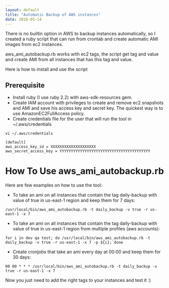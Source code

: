 ```yaml
---
layout: default
title: "Automatic Backup of AWS instances"
date: 2016-05-14
---
```


There is no builtin option in AWS to backup instances automatically, so I created a ruby script that can run from crontab and create automatic AMI images from ec2 instances.

aws_ami_autobackup.rb works with ec2 tags, the script get tag and value and create AMI from all instances that has this tag and value.

Here is how to install and use the script

## Prerequisite
* Install ruby (I use ruby 2.2) with aws-sdk-resources gem.
* Create IAM account with privileges to create and remove ec2 snapshots and AMI and save his access key and secret key. The quickest way is to use AmazonEC2FullAccess policy.
* Create credentials file for the user that will run the tool in ~/.aws/credentials

```
vi ~/.aws/credentials
```

```
[default]
aws_access_key_id = XXXXXXXXXXXXXXXXXXXX
aws_secret_access_key = YYYYYYYYYYYYYYYYYYYYYYYYYYYYYYYYYYYYYYYY
```

# How To Use aws_ami_autobackup.rb

Here are few examples on how to use the tool:

* To take an ami on all instances that contain the tag daily-backup with value of true in us-east-1 region and keep them for 7 days:

```
/usr/local/bin/aws_ami_autobackup.rb -t daily_backup -v true -r us-east-1 -x 7
```

* To take an ami on all instances that contain the tag daily-backup with value of true in us-east-1 region from multiple profiles (aws accounts):

```
for i in dev qa test; do /usr/local/bin/aws_ami_autobackup.rb -t daily_backup -v true -r us-east-1 -x 7 -p ${i}; done
```

* Create cronjobs that take an ami every day at 00:00 and keep them for 30 days:

```
00 00 * * * /usr/local/bin/aws_ami_autobackup.rb -t daily_backup -v true -r us-east-1 -x 7
```

Now you just need to add the right tags to your instances and test it :)
